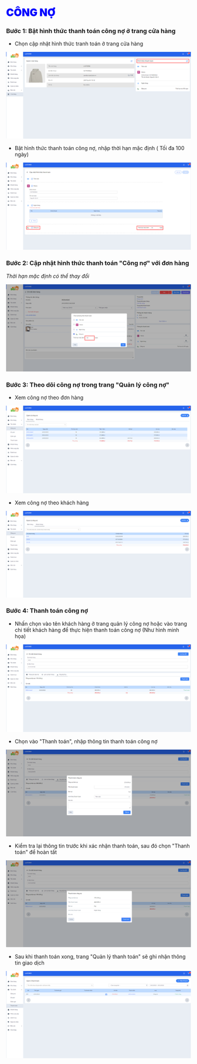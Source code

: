 # <span style= "color: blue; font-weight:900;">  CÔNG NỢ </span>

### **Bước 1: Bật hình thức thanh toán công nợ ở trang cửa hàng**

- Chọn cập nhật hình thức tranh toán ở trang cửa hàng 

![](../images/debt/payment.png)

- Bật hình thức thanh toán công nợ, nhập thời hạn mặc định ( Tối đa 100 ngày)

![](../images/debt/payment2.png)

### **Bước 2: Cập nhật hình thức thanh toán "Công nợ" với đơn hàng**

*Thời hạn mặc định có thể thay đổi*

![](../images/debt/ord.png)

### **Bước 3: Theo dõi công nợ trong trang "Quản lý công nợ"**

- Xem công nợ theo đơn hàng

![](../images/debt/debt1.png)

- Xem công nợ theo khách hàng

![](../images/debt/debt2.png)

### **Bước 4: Thanh toán công nợ**

- Nhấn chọn vào tên khách hàng ở trang quản lý công nợ hoặc vào trang chi tiết khách hàng để thực hiện thanh toán công nợ (Như hình minh họa)

![](../images/debt/ttdebt1.png)

- Chọn vào "Thanh toán", nhập thông tin thanh toán công nợ

![](../images/debt/ttdebt2.png)

- Kiểm tra lại thông tin trước khi xác nhận thanh toán, sau đó chọn "Thanh toán" để hoàn tất

![](../images/debt/ttdebt3.png)

- Sau khi thanh toán xong, trang "Quản lý thanh toán" sẽ ghi nhận thông tin giao dịch

![](../images/debt/qlpayment.png)



















